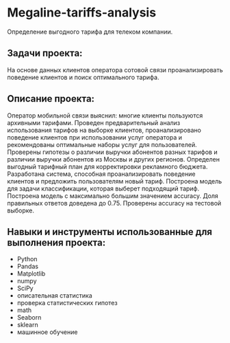 # Megaline-tariffs-analysis
Определение выгодного тарифа для телеком компании.

## Задачи проекта: 
На основе данных клиентов оператора сотовой связи проанализировать поведение клиентов и поиск оптимального тарифа.

## Описание проекта: 
Оператор мобильной связи выяснил: многие клиенты пользуются архивными тарифами. 
Проведен предварительный анализ использования тарифов на выборке клиентов,
проанализировано поведение клиентов при использовании услуг оператора и
рекомендованы оптимальные наборы услуг для пользователей. 
Проверены гипотезы о различии выручки абонентов разных тарифов и
различии выручки абонентов из Москвы и других регионов.
Определен выгодный тарифный план для корректировки рекламного бюджета.
Разработана система, способная проанализировать поведение клиентов и предложить пользователям новый тариф.
Построена модель для задачи классификации, которая выберет подходящий тариф. 
Построена модель с максимально большим значением accuracy. 
Доля правильных ответов доведена до 0.75. Проверены accuracy на тестовой выборке.

## Навыки и инструменты использованные для выполнения проекта:
- Python
- Pandas
- Matplotlib
- numpy
- SciPy
- описательная статистика
- проверка статистических гипотез
- math
- Seaborn
- sklearn
- машинное обучение
